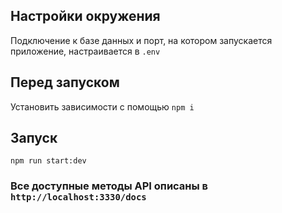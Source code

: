 ## Настройки окружения

Подключение к базе данных и порт, на котором запускается приложение, настраивается в `.env`

## Перед запуском

Установить зависимости с помощью `npm i`

## Запуск

`npm run start:dev`

### Все доступные методы API описаны в `http://localhost:3330/docs`
